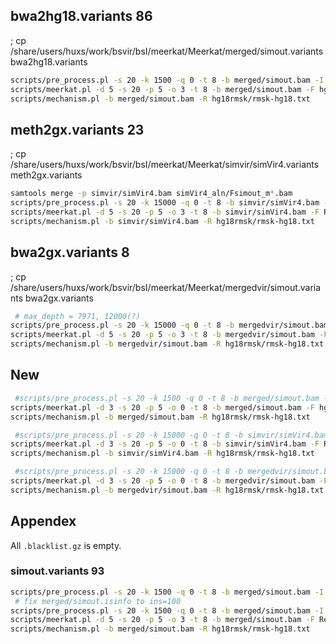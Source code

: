 ## bwa2hg18.variants	86

; cp /share/users/huxs/work/bsvir/bsI/meerkat/Meerkat/merged/simout.variants bwa2hg18.variants

````bash
scripts/pre_process.pl -s 20 -k 1500 -q 0 -t 8 -b merged/simout.bam -I hg18/HomoGRCh38 -A hg18/HomoGRCh38.fa.fai -S samtools-0.1.20/
scripts/meerkat.pl -d 5 -s 20 -p 5 -o 3 -t 8 -b merged/simout.bam -F hg18/ -S samtools-0.1.20/
scripts/mechanism.pl -b merged/simout.bam -R hg18rmsk/rmsk-hg18.txt
````



## meth2gx.variants	23

; cp /share/users/huxs/work/bsvir/bsI/meerkat/Meerkat/simvir/simVir4.variants meth2gx.variants

````bash
samtools merge -p simvir/simVir4.bam simVir4_aln/Fsimout_m*.bam
scripts/pre_process.pl -s 20 -k 15000 -q 0 -t 8 -b simvir/simVir4.bam -I Ref/GX.fa -A Ref/GX.fa.fai -S samtools-0.1.20/
scripts/meerkat.pl -d 5 -s 20 -p 5 -o 3 -t 8 -b simvir/simVir4.bam -F Ref/ -S samtools-0.1.20/
scripts/mechanism.pl -b simvir/simVir4.bam -R hg18rmsk/rmsk-hg18.txt
````



## bwa2gx.variants	8

; cp /share/users/huxs/work/bsvir/bsI/meerkat/Meerkat/mergedvir/simout.variants bwa2gx.variants

````bash
 # max_depth = 7971, 12000(?)
scripts/pre_process.pl -s 20 -k 15000 -q 0 -t 8 -b mergedvir/simout.bam -I Ref/GX.fa -A Ref/GX.fa.fai -S samtools-0.1.20/
scripts/meerkat.pl -d 5 -s 20 -p 5 -o 3 -t 8 -b mergedvir/simout.bam -F Ref/ -S samtools-0.1.20/
scripts/mechanism.pl -b mergedvir/simout.bam -R hg18rmsk/rmsk-hg18.txt
````

## New

````bash
 #scripts/pre_process.pl -s 20 -k 1500 -q 0 -t 8 -b merged/simout.bam -I hg18/HomoGRCh38 -A hg18/HomoGRCh38.fa.fai -S samtools-0.1.20/
scripts/meerkat.pl -d 3 -s 20 -p 5 -o 0 -t 8 -b merged/simout.bam -F hg18/ -S samtools-0.1.20/
scripts/mechanism.pl -b merged/simout.bam -R hg18rmsk/rmsk-hg18.txt

 #scripts/pre_process.pl -s 20 -k 15000 -q 0 -t 8 -b simvir/simVir4.bam -I Ref/GX.fa -A Ref/GX.fa.fai -S samtools-0.1.20/
scripts/meerkat.pl -d 3 -s 20 -p 5 -o 0 -t 8 -b simvir/simVir4.bam -F Ref/ -S samtools-0.1.20/
scripts/mechanism.pl -b simvir/simVir4.bam -R hg18rmsk/rmsk-hg18.txt

 #scripts/pre_process.pl -s 20 -k 15000 -q 0 -t 8 -b mergedvir/simout.bam -I Ref/GX.fa -A Ref/GX.fa.fai -S samtools-0.1.20/
scripts/meerkat.pl -d 3 -s 20 -p 5 -o 0 -t 8 -b mergedvir/simout.bam -F Ref/ -S samtools-0.1.20/
scripts/mechanism.pl -b mergedvir/simout.bam -R hg18rmsk/rmsk-hg18.txt

````

## Appendex

All `.blacklist.gz` is empty.

### simout.variants	93

````bash
scripts/pre_process.pl -s 20 -k 1500 -q 0 -t 8 -b merged/simout.bam -I Ref/GX.fa -A Ref/GX.fa.fai
 # fix merged/simout.isinfo to ins=100
scripts/pre_process.pl -s 20 -k 1500 -q 0 -t 8 -b merged/simout.bam -I Ref/GX.fa -A Ref/GX.fa.fai -P cl
scripts/meerkat.pl -d 5 -s 20 -p 5 -o 3 -t 8 -b merged/simout.bam -F Ref/ -S samtools-0.1.20/
scripts/mechanism.pl -b merged/simout.bam -R hg18rmsk/rmsk-hg18.txt
````

